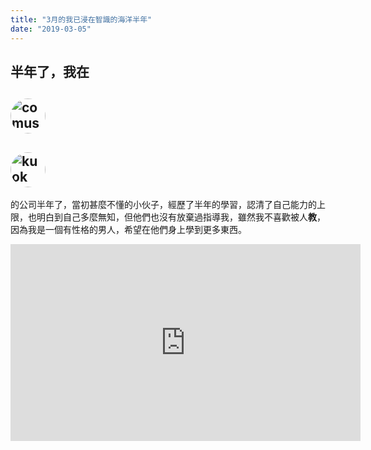 ```yaml
---
title: "3月的我已浸在智識的海洋半年"
date: "2019-03-05"
---
```


<style>
  img {
    margin-right:0.875rem;
    margin-bottom:0;
    width:3.5rem;
    height:3.5rem;
    border-radius:50%
  }
</style>

半年了，我在
---
![comus leong](https://res.cloudinary.com/diszkolb7/image/upload/v1551525933/52274855_2069247110046640_5704480549280677888_o.jpg "Comus Leong")
---
![kuok kevin](https://res.cloudinary.com/diszkolb7/image/upload/v1551525909/12341340_1089026897774270_1511152041664833530_n.jpg "Kuok Kevin")
---
的公司半年了，當初甚麼不懂的小伙子，經歷了半年的學習，認清了自己能力的上限，也明白到自己多麼無知，但他們也沒有放棄過指導我，雖然我不喜歡被人**教**，因為我是一個有性格的男人，希望在他們身上學到更多東西。

<iframe width="560" height="315" src="https://www.youtube.com/embed/Bk_7wUR2Wdg" frameborder="0" allow="accelerometer; autoplay; encrypted-media; gyroscope; picture-in-picture" allowfullscreen></iframe>